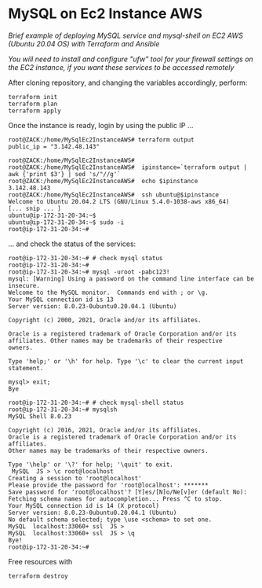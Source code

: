 # MySQL on Ec2 Instance AWS


<i> Brief example of deploying MySQL service and mysql-shell on EC2 AWS (Ubuntu 20.04 OS) with Terraform and Ansible</i>

<i> You will need to install and configure "ufw"  tool for your firewall settings on the EC2 instance, if you want these services to be accessed remotely </i>

After cloning repository, and changing the variables accordingly, perform:

```
terraform init
terraform plan
terraform apply
```

Once the instance is ready, login by using the public IP ... 

```
root@ZACK:/home/MySqlEc2InstanceAWS# terraform output
public_ip = "3.142.48.143"

root@ZACK:/home/MySqlEc2InstanceAWS# 
root@ZACK:/home/MySqlEc2InstanceAWS#  ipinstance=`terraform output | awk {'print $3'} | sed 's/"//g'`
root@ZACK:/home/MySqlEc2InstanceAWS#  echo $ipinstance
3.142.48.143
root@ZACK:/home/MySqlEc2InstanceAWS#  ssh ubuntu@$ipinstance
Welcome to Ubuntu 20.04.2 LTS (GNU/Linux 5.4.0-1038-aws x86_64)
[... snip ... ]
ubuntu@ip-172-31-20-34:~$
ubuntu@ip-172-31-20-34:~$ sudo -i
root@ip-172-31-20-34:~#
```


... and check the status of the services:

```
root@ip-172-31-20-34:~# # check mysql status
root@ip-172-31-20-34:~# 
root@ip-172-31-20-34:~# mysql -uroot -pabc123!
mysql: [Warning] Using a password on the command line interface can be insecure.
Welcome to the MySQL monitor.  Commands end with ; or \g.
Your MySQL connection id is 13
Server version: 8.0.23-0ubuntu0.20.04.1 (Ubuntu)

Copyright (c) 2000, 2021, Oracle and/or its affiliates.

Oracle is a registered trademark of Oracle Corporation and/or its
affiliates. Other names may be trademarks of their respective
owners.

Type 'help;' or '\h' for help. Type '\c' to clear the current input statement.

mysql> exit;
Bye
```

```
root@ip-172-31-20-34:~# # check mysql-shell status
root@ip-172-31-20-34:~# mysqlsh
MySQL Shell 8.0.23

Copyright (c) 2016, 2021, Oracle and/or its affiliates.
Oracle is a registered trademark of Oracle Corporation and/or its affiliates.
Other names may be trademarks of their respective owners.

Type '\help' or '\?' for help; '\quit' to exit.
 MySQL  JS > \c root@localhost
Creating a session to 'root@localhost'
Please provide the password for 'root@localhost': *******
Save password for 'root@localhost'? [Y]es/[N]o/Ne[v]er (default No):
Fetching schema names for autocompletion... Press ^C to stop.
Your MySQL connection id is 14 (X protocol)
Server version: 8.0.23-0ubuntu0.20.04.1 (Ubuntu)
No default schema selected; type \use <schema> to set one.
MySQL  localhost:33060+ ssl  JS >
MySQL  localhost:33060+ ssl  JS > \q
Bye!
root@ip-172-31-20-34:~#

```

Free resources with 

```
terraform destroy
```

